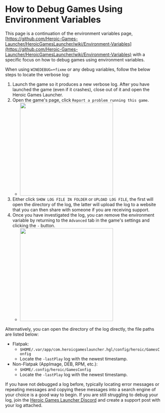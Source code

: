 # How to Debug Games Using Environment Variables

This page is a continuation of the environment variables page, [https://github.com/Heroic-Games-Launcher/HeroicGamesLauncher/wiki/Environment-Variables](https://github.com/Heroic-Games-Launcher/HeroicGamesLauncher/wiki/Environment-Variables) with a specific focus on how to debug games using environment variables. 

When using `WINEDEBUG=+fixme` or any debug variables, follow the below steps to locate the verbose log:

1. Launch the game so it produces a new verbose log. After you have launched the game (even if it crashes), close out of it and open the Heroic Games Launcher. 
2. Open the game's page, click `Report a problem running this game`.
   * <img src="https://github.com/user-attachments/assets/83def3f6-1ad4-4685-ac5d-5a20c12fe7e8" height="300">
3. Either click `SHOW LOG FILE IN FOLDER` or `UPLOAD LOG FILE`, the first will open the directory of the log, the latter will upload the log to a website that you can then share with someone if you are receiving support.
4. Once you have investigated the log, you can remove the environment variable by returning to the `Advanced` tab in the game's settings and clicking the `-` button.
   * <img src="https://github.com/user-attachments/assets/4b656678-fc5d-4920-921e-cbeaeae721bc" height="300">

Alternatively, you can open the directory of the log directly, the file paths are listed below:

* Flatpak:
  * `$HOME/.var/app/com.heroicgameslauncher.hgl/config/heroic/GamesConfig`
  * Locate the `-lastPlay` log with the newest timestamp.
* Non-Flatpak (AppImage, DEB, RPM, etc.):
  * `$HOME/.config/heroic/GamesConfig`
  * Locate the `-lastPlay` log with the newest timestamp.

If you have not debugged a log before, typically locating error messages or repeating messages and copying these messages into a search engine of your choice is a good way to begin. If you are still struggling to debug your log, join the [Heroic Games Launcher Discord](https://discord.com/invite/rHJ2uqdquK) and create a support post with your log attached.